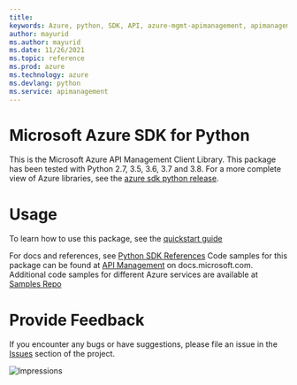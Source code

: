 ```yaml
---
title: 
keywords: Azure, python, SDK, API, azure-mgmt-apimanagement, apimanagement
author: mayurid
ms.author: mayurid
ms.date: 11/26/2021
ms.topic: reference
ms.prod: azure
ms.technology: azure
ms.devlang: python
ms.service: apimanagement
---
```


# Microsoft Azure SDK for Python

This is the Microsoft Azure API Management Client Library.
This package has been tested with Python 2.7, 3.5, 3.6, 3.7 and 3.8.
For a more complete view of Azure libraries, see the [azure sdk python release](https://aka.ms/azsdk/python/all).

# Usage


To learn how to use this package, see the [quickstart guide](https://aka.ms/azsdk/python/mgmt)


 
For docs and references, see [Python SDK References](https://docs.microsoft.com/python/api/overview/azure/)
Code samples for this package can be found at [API Management](https://docs.microsoft.com/samples/browse/?languages=python&term=Getting%20started%20-%20Managing&terms=Getting%20started%20-%20Managing) on docs.microsoft.com.
Additional code samples for different Azure services are available at [Samples Repo](https://aka.ms/azsdk/python/mgmt/samples)


# Provide Feedback

If you encounter any bugs or have suggestions, please file an issue in the
[Issues](https://github.com/Azure/azure-sdk-for-python/issues)
section of the project.


![Impressions](https://azure-sdk-impressions.azurewebsites.net/api/impressions/azure-sdk-for-python%2Fazure-mgmt-apimanagement%2FREADME.png)

